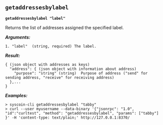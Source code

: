## **`getaddressesbylabel`**

**`getaddressesbylabel "label"`**

Returns the list of addresses assigned the specified label.

***Arguments:***

```
1. "label"  (string, required) The label.

```



***Result:***

```
{ (json object with addresses as keys)
  "address": { (json object with information about address)
    "purpose": "string" (string)  Purpose of address ("send" for sending address, "receive" for receiving address)
  },...
}

```



***Examples:***

```
> syscoin-cli getaddressesbylabel "tabby"
> curl --user myusername --data-binary '{"jsonrpc": "1.0", "id":"curltest", "method": "getaddressesbylabel", "params": ["tabby"] }' -H 'content-type: text/plain;' http://127.0.0.1:8370/
```

